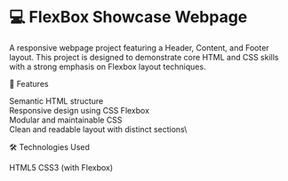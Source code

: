 # 💻 FlexBox Showcase Webpage

A responsive webpage project featuring a Header, Content, and Footer layout. This project is designed to demonstrate core HTML and CSS skills with a strong emphasis on Flexbox layout techniques.

📌 Features

Semantic HTML structure\
Responsive design using CSS Flexbox\
Modular and maintainable CSS\
Clean and readable layout with distinct sections\

🛠️ Technologies Used

HTML5
CSS3 (with Flexbox)
